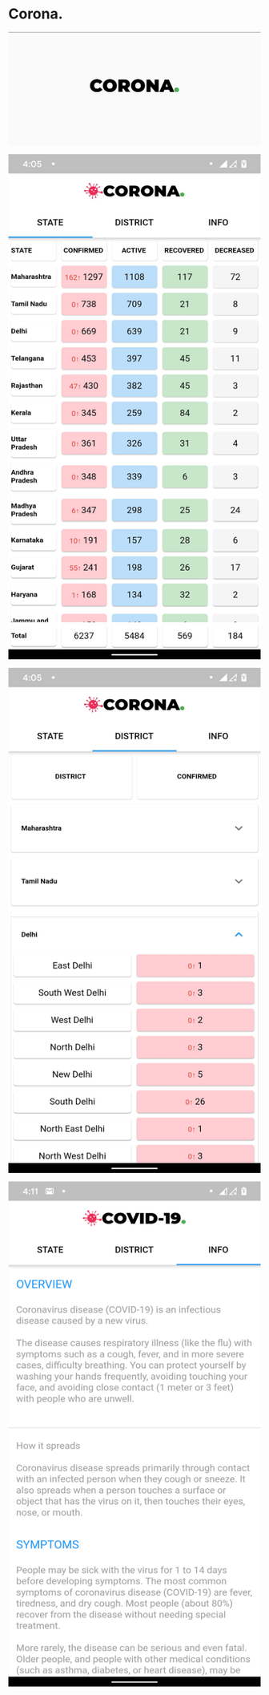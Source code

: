 # Corona.
![](images/Screenshot_20200409-155552619%20(1).jpg)

![](images/Screenshot_20200409-160508466%20(1).jpg)

![](images/Screenshot_20200409-160526287%20(1).jpg)

![](images/Screenshot_20200403-161154_COVID-19.%20(1).png)
